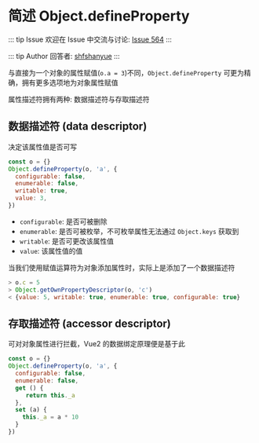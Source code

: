 # 简述 Object.defineProperty 



::: tip Issue 
 欢迎在 Issue 中交流与讨论: [Issue 564](https://github.com/shfshanyue/Daily-Question/issues/564) 
:::

::: tip Author 
回答者: [shfshanyue](https://github.com/shfshanyue) 
:::

与直接为一个对象的属性赋值(`o.a = 3`)不同，`Object.defineProperty` 可更为精确，拥有更多选项地为对象属性赋值

属性描述符拥有两种: 数据描述符与存取描述符

## 数据描述符 (data descriptor)

决定该属性值是否可写

``` js
const o = {}
Object.defineProperty(o, 'a', {
  configurable: false,
  enumerable: false,
  writable: true,
  value: 3,
})
```

+ `configurable`: 是否可被删除
+ `enumerable`: 是否可被枚举，不可枚举属性无法通过 `Object.keys` 获取到
+ `writable`: 是否可更改该属性值
+ `value`: 该属性值的值

当我们使用赋值运算符为对象添加属性时，实际上是添加了一个数据描述符

``` js
> o.c = 5
> Object.getOwnPropertyDescriptor(o, 'c')
< {value: 5, writable: true, enumerable: true, configurable: true}
```

## 存取描述符 (accessor descriptor)

可对对象属性进行拦截，Vue2 的数据绑定原理便是基于此

``` js
const o = {}
Object.defineProperty(o, 'a', {
  configurable: false,
  enumerable: false,
  get () {
     return this._a
  },
  set (a) {
    this._a = a * 10
  }
})
```
